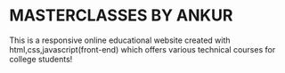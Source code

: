 # MASTERCLASSES BY ANKUR
 This is a responsive online educational website created with html,css,javascript(front-end) which offers various technical courses for college students!
